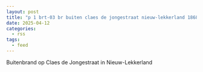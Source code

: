 ```yaml
---
layout: post
title: "p 1 brt-03 br buiten claes de jongestraat nieuw-lekkerland 186831"
date: 2025-04-12
categories: 
  - rss
tags: 
  - feed
---
```


Buitenbrand op Claes de Jongestraat in Nieuw-Lekkerland
